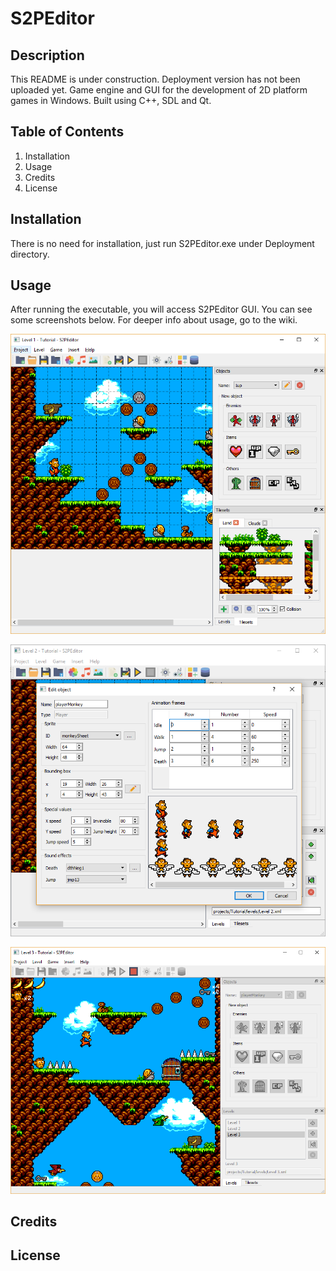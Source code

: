 # S2PEditor
## Description
This README is under construction. Deployment version has not been uploaded yet.
Game engine and GUI for the development of 2D platform games in Windows. Built using C++, SDL and Qt.
## Table of Contents
1. Installation
1. Usage
1. Credits
1. License
## Installation
There is no need for installation, just run S2PEditor.exe under Deployment directory.
## Usage
After running the executable, you will access S2PEditor GUI. You can see some screenshots below. For deeper info about usage, go to the wiki.

![Main window](S2PEditor/assets/images/screenshot1.png)

![Creating a player object](S2PEditor/assets/images/screenshot2.png)

![Testing a level](S2PEditor/assets/images/screenshot3.png)

## Credits
## License



